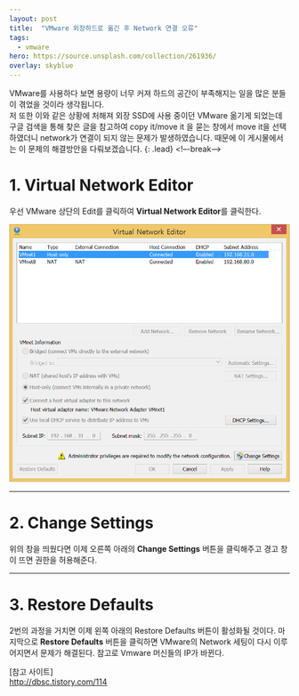 ```yaml
---
layout: post
title:  "VMware 외장하드로 옮긴 후 Network 연결 오류"
tags:
  - vmware
hero: https://source.unsplash.com/collection/261936/
overlay: skyblue
---
```


VMware를 사용하다 보면 용량이 너무 커져 하드의 공간이 부족해지는 일을 많은 분들이 겪었을 것이라 생각됩니다.  
저 또한 이와 같은 상황에 처해져 외장 SSD에 사용 중이던 VMware 옮기게 되었는데 구글 검색을 통해 찾은 글을 참고하여 copy it/move it 을 묻는 창에서 move it을 선택하였더니 network가 연결이 되지 않는 문제가 발생하였습니다. 때문에 이 게시물에서는 이 문제의 해결방안을 다뤄보겠습니다.
{: .lead}
<!–-break-–>

# 1. Virtual Network Editor

우선 VMware 상단의 Edit를 클릭하여 **Virtual Network Editor**를 클릭한다.

![Alt text](/uploads/vm_net_editor.PNG)

--------------------------------------------------------------

# 2. Change Settings

위의 창을 띄웠다면 이제 오른쪽 아래의 **Change Settings** 버튼을 클릭해주고 경고 창이 뜨면 권한을 허용해준다.

--------------------------------------------------------------

# 3. Restore Defaults

2번의 과정을 거치면 이제 왼쪽 아래의 Restore Defaults 버튼이 활성화될 것이다. 마지막으로 **Restore Defaults** 버튼을 클릭하면 VMware의 Network 세팅이 다시 이루어지면서 문제가 해결된다. 참고로 Vmware 머신들의 IP가 바뀐다.


[참고 사이트]  
<http://dbsc.tistory.com/114>
